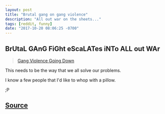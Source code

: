 ```yaml
---
layout: post
title: "Brutal gang on gang violence"
description: "All out war on the sheets..."
tags: [reddit, funny]
date: "2017-10-20 08:06:25 -0700"
---
```


## BrUtaL GAnG FiGht eScaLATes iNTo ALL out WAr

<blockquote class="imgur-embed-pub" lang="en" data-id="3oG2SVQ"><a href="//imgur.com/3oG2SVQ">Gang Violence Going Down</a></blockquote><script async src="//s.imgur.com/min/embed.js" charset="utf-8"></script>

This needs to be the way that we all solve our problems.

I know a few people that I'd like to whop with a pillow.

;P

## [Source](https://redd.it/77jabl)
